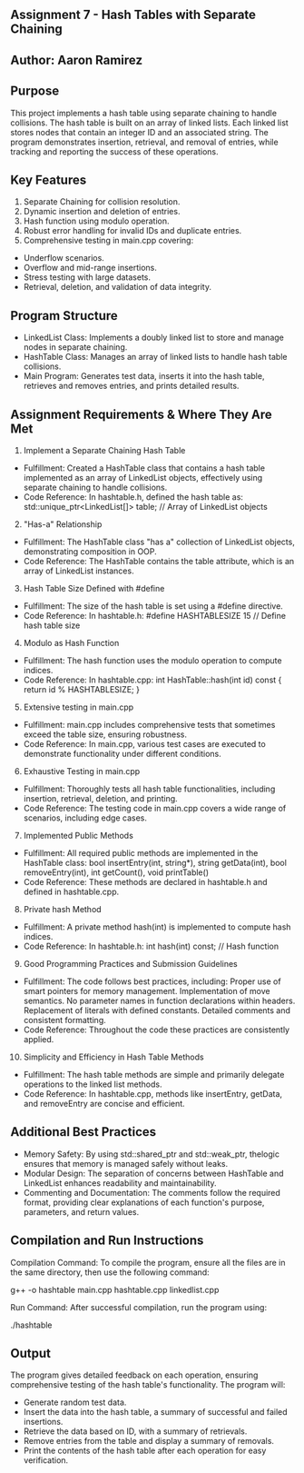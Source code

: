 ## Assignment 7 - Hash Tables with Separate Chaining
## Author: Aaron Ramirez
## Purpose
This project implements a hash table using separate chaining to handle collisions. The hash table is built on an array of linked lists. Each linked list stores nodes that contain an integer ID and an associated string. The program demonstrates insertion, retrieval, and removal of entries, while tracking and reporting the success of these operations.

## Key Features
1. Separate Chaining for collision resolution.
2. Dynamic insertion and deletion of entries.
3. Hash function using modulo operation.
4. Robust error handling for invalid IDs and duplicate entries.
5. Comprehensive testing in main.cpp covering:
- Underflow scenarios.
- Overflow and mid-range insertions.
- Stress testing with large datasets.
- Retrieval, deletion, and validation of data integrity.

## Program Structure
- LinkedList Class: Implements a doubly linked list to store and manage nodes in separate chaining.
- HashTable Class: Manages an array of linked lists to handle hash table collisions.
- Main Program: Generates test data, inserts it into the hash table, retrieves and removes entries, and prints detailed results.

## Assignment Requirements & Where They Are Met
1. Implement a Separate Chaining Hash Table
- Fulfillment: Created a HashTable class that contains a hash table implemented as an array of LinkedList objects, effectively using separate chaining to handle collisions.
- Code Reference: In hashtable.h, defined the hash table as:
std::unique_ptr<LinkedList[]> table;  // Array of LinkedList objects

2. "Has-a" Relationship
- Fulfillment: The HashTable class "has a" collection of LinkedList objects, demonstrating composition in OOP.
- Code Reference: The HashTable contains the table attribute, which is an array of LinkedList instances.

3. Hash Table Size Defined with #define
- Fulfillment: The size of the hash table is set using a #define directive.
- Code Reference: In hashtable.h:
#define HASHTABLESIZE 15  // Define hash table size

4. Modulo as Hash Function
- Fulfillment: The hash function uses the modulo operation to compute indices.
- Code Reference: In hashtable.cpp:
int HashTable::hash(int id) const {
    return id % HASHTABLESIZE;
}

5. Extensive testing in main.cpp
- Fulfillment: main.cpp includes comprehensive tests that sometimes exceed the table size, ensuring robustness.
- Code Reference: In main.cpp, various test cases are executed to demonstrate functionality under different conditions.

6. Exhaustive Testing in main.cpp
- Fulfillment: Thoroughly tests all hash table functionalities, including insertion, retrieval, deletion, and printing.
- Code Reference: The testing code in main.cpp covers a wide range of scenarios, including edge cases.

7. Implemented Public Methods
- Fulfillment: All required public methods are implemented in the HashTable class:
bool insertEntry(int, string*), 
string getData(int), 
bool removeEntry(int), 
int getCount(), 
void printTable()
- Code Reference: These methods are declared in hashtable.h and defined in hashtable.cpp.

8. Private hash Method
- Fulfillment: A private method hash(int) is implemented to compute hash indices.
- Code Reference: In hashtable.h:
int hash(int) const;  // Hash function

9. Good Programming Practices and Submission Guidelines
- Fulfillment: The code follows best practices, including:
Proper use of smart pointers for memory management.
Implementation of move semantics.
No parameter names in function declarations within headers.
Replacement of literals with defined constants.
Detailed comments and consistent formatting.
- Code Reference: Throughout the code these practices are consistently applied.

10. Simplicity and Efficiency in Hash Table Methods
- Fulfillment: The hash table methods are simple and primarily delegate operations to the linked list methods.
- Code Reference: In hashtable.cpp, methods like insertEntry, getData, and removeEntry are concise and efficient.

## Additional Best Practices
- Memory Safety: By using std::shared_ptr and std::weak_ptr, thelogic ensures that memory is managed safely without leaks.
- Modular Design: The separation of concerns between HashTable and LinkedList enhances readability and maintainability.
- Commenting and Documentation: The comments follow the required format, providing clear explanations of each function's purpose, parameters, and return values.

## Compilation and Run Instructions
Compilation Command: To compile the program, ensure all the files are in the same directory, then use the following command:

g++ -o hashtable main.cpp hashtable.cpp linkedlist.cpp

Run Command: After successful compilation, run the program using:

./hashtable

## Output
The program gives detailed feedback on each operation, ensuring comprehensive testing of    the hash table's functionality. 
The program will:
- Generate random test data.
- Insert the data into the hash table, a summary of successful and failed insertions.
- Retrieve the data based on ID, with a summary of retrievals.
- Remove entries from the table and display a summary of removals.
- Print the contents of the hash table after each operation for easy verification.